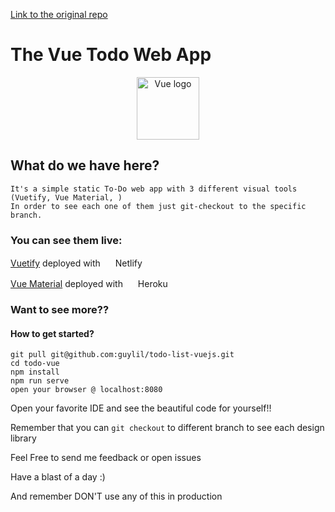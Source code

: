 [Link to the original repo](https://github.com/guylil/todo-list-vuejs)
# The Vue Todo Web App

<p align="center"><a href="https://vuejs.org" target="_blank" rel="noopener noreferrer"><img width="100" src="https://vuejs.org/images/logo.png" alt="Vue logo"></a></p>

## What do we have here?
```
It's a simple static To-Do web app with 3 different visual tools (Vuetify, Vue Material, )
In order to see each one of them just git-checkout to the specific branch.
```

### You can see them live:
<p><a href="https://musing-allen-f66af9.netlify.com/">Vuetify</a> deployed with  <img src="https://cdn.netlify.com/2db89aad1f3f291bd8251255283ce5e272119102/1fc4c/img/press/logos/logomark.svg" height="16" width="16"> Netlify </p>
<p><a href="https://vue-material-todo.herokuapp.com/">Vue Material</a> deployed with <img src="https://brand.heroku.com/static/media/heroku-logotype-vertical.f7e1193f.svg" height="16" width="16"> Heroku </p>

### Want to see more??
#### How to get started?

```
git pull git@github.com:guylil/todo-list-vuejs.git
cd todo-vue
npm install
npm run serve
open your browser @ localhost:8080
```

 Open your favorite IDE and see the beautiful code for yourself!!

 Remember that you can ```git checkout``` to different branch to see each design library

 Feel Free to send me feedback or open issues

 Have a blast of a day :)

 And remember DON'T use any of this in production